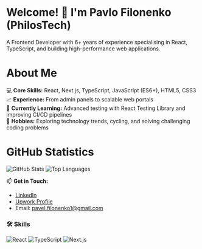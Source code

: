 # Welcome! 👋 I'm Pavlo Filonenko (PhilosTech)
A Frontend Developer with 6+ years of experience specialising in React, TypeScript, and building high-performance web applications.

# About Me
💻 **Core Skills:** React, Next.js, TypeScript, JavaScript (ES6+), HTML5, CSS3  
📈 **Experience:** From admin panels to scalable web portals  
🌱 **Currently Learning:** Advanced testing with React Testing Library and improving CI/CD pipelines  
🎯 **Hobbies:** Exploring technology trends, cycling, and solving challenging coding problems

# GitHub Statistics
![GitHub Stats](https://github-readme-stats.vercel.app/api?username=PhilosTech&show_icons=true&theme=default)
![Top Languages](https://github-readme-stats.vercel.app/api/top-langs/?username=PhilosTech&layout=compact)

📫 **Get in Touch:**  
- [LinkedIn](https://www.linkedin.com/in/pavlo-filonenko-65278820a/)  
- [Upwork Profile](https://www.upwork.com/freelancers/~01429d4fb1b223f005)  
- Email: pavel.filonenko1@gmail.com

### 🛠 Skills
![React](https://img.shields.io/badge/React-61DAFB?logo=react&logoColor=white&style=flat)
![TypeScript](https://img.shields.io/badge/TypeScript-007ACC?logo=typescript&logoColor=white&style=flat)
![Next.js](https://img.shields.io/badge/Next.js-000000?logo=nextdotjs&logoColor=white&style=flat)
